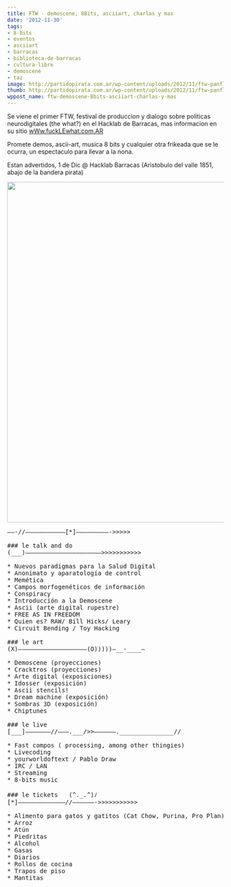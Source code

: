 ```yaml
---
title: FTW - demoscene, 8Bits, asciiart, charlas y mas
date: '2012-11-30'
tags:
- 8-bits
- eventos
- asciiart
- barracas
- biblioteca-de-barracas
- cultura-libre
- demoscene
- taz
image: http://partidopirata.com.ar/wp-content/uploads/2012/11/ftw-panflet.jpg
thumb: http://partidopirata.com.ar/wp-content/uploads/2012/11/ftw-panflet-150x150.jpg
wppost_name: ftw-demoscene-8bits-asciiart-charlas-y-mas
---
```


Se viene el primer FTW, festival de produccion y dialogo sobre politicas neurodigitales (the what?) en el Hacklab de Barracas, mas informacion en su sitio <a title="Fuck the what" href="http://www.fucklewhat.com.ar" target="_blank">wWw.fuckLEwhat.com.AR</a>

Promete demos, ascii-art, musica 8 bits y cualquier otra frikeada que se le ocurra, un espectaculo para llevar a la nona.

Estan advertidos, 1 de Dic @ Hacklab Barracas (Aristobulo del valle 1851, abajo de la bandera pirata)
<p style="text-align: center;"><a href="http://partidopirata.com.ar/wp-content/uploads/2012/11/ftw-panflet2.jpg"><img class="size-full wp-image-7579 aligncenter" title="ftw-panflet2" src="http://partidopirata.com.ar/wp-content/uploads/2012/11/ftw-panflet2.jpg" alt="" width="529" height="791" /></a></p>

<pre>——-//———————————[*]—————————-&gt;&gt;&gt;&gt;&gt;

### le talk and do
(___)————————————————————–&gt;&gt;&gt;&gt;&gt;&gt;&gt;&gt;&gt;&gt;&gt;

* Nuevos paradigmas para la Salud Digital
* Anonimato y aparatología de control
* Memética
* Campos morfogenéticos de información
* Conspiracy
* Introducción a la Demoscene
* Ascii (arte digital rupestre)
* FREE AS IN FREEDOM
* Quien es? RAW/ Bill Hicks/ Leary
* Circuit Bending / Toy Hacking

### le art
(X)———————————————————(O)))))–__-____–

* Demoscene (proyecciones)
* Cracktros (proyecciones)
* Arte digital (exposiciones)
* Idosser (exposición)
* Ascii stencils!
* Dream machine (exposición)
* Sombras 3D (exposición)
* Chiptunes

### le live
[___]——————–//——–.___/&gt;&gt;——————._______________//

* Fast compos ( processing, among other thingies)
* Livecoding
* yourworldoftext / Pablo Draw
* IRC / LAN
* Streaming
* 8-bits music

### le tickets   (^._.^)ﾉ
[*]————————————–//——————-&gt;&gt;&gt;&gt;&gt;&gt;&gt;&gt;&gt;&gt;&gt;

* Alimento para gatos y gatitos (Cat Chow, Purina, Pro Plan)
* Arroz
* Atún
* Piedritas
* Alcohol
* Gasas
* Diarios
* Rollos de cocina
* Trapos de piso
* Mantitas</pre>
